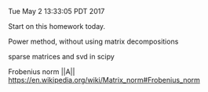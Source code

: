 Tue May  2 13:33:05 PDT 2017

Start on this homework today.

Power method, without using matrix decompositions

sparse matrices and svd in scipy

Frobenius norm ||A||
https://en.wikipedia.org/wiki/Matrix_norm#Frobenius_norm
